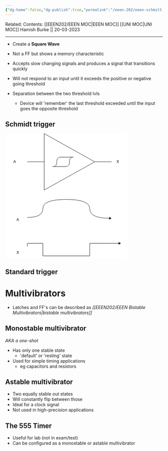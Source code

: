 ```yaml
---
{"dg-home":false,"dg-publish":true,"permalink":"/eeen-202/eeen-schmitt-trigger-devices/","dgPassFrontmatter":true}
---
```


Related: 
Contents: [[EEEN202/EEEN MOC\|EEEN MOC]]
[[UNI MOC\|UNI MOC]]
Hamish Burke || 20-03-2023
***
- Create a **Square Wave**
- Not a FF but shows a memory characteristic
- Accepts slow changing signals and produces a signal that transitions quickly

- Will not respond to an input until it exceeds the positive or negative going threshold
- Separation between the two threshold lvls
	- Device will 'remember' the last threshold exceeded until the input goes the opposite threshold

## Schmidt trigger

<svg xmlns="http://www.w3.org/2000/svg" xmlns:xlink="http://www.w3.org/1999/xlink" version="1.1" width="391px" height="399px" viewBox="-0.5 -0.5 391 399" style="background-color: rgb(255, 255, 255);"><defs/><g><path d="M 124 0 L 286 90 L 124 180 Z" fill="rgb(255, 255, 255)" stroke="rgb(0, 0, 0)" stroke-miterlimit="10" pointer-events="all"/><path d="M 70 90 L 124 90 M 286 90 L 340 90 M 151 105 L 194.2 105 C 197.06 105 199.81 103.74 201.84 101.49 C 203.86 99.23 205 96.18 205 93 L 205 87 C 205 83.82 206.14 80.77 208.16 78.51 C 210.19 76.26 212.94 75 215.8 75 L 218.5 75 L 175.3 75 C 172.44 75 169.69 76.26 167.66 78.51 C 165.64 80.77 164.5 83.82 164.5 87 L 164.5 93 C 164.5 99.63 159.66 105 153.7 105 Z" fill="none" stroke="rgb(0, 0, 0)" stroke-miterlimit="10" pointer-events="all"/><rect x="0" y="75" width="60" height="30" fill="none" stroke="none" pointer-events="all"/><g transform="translate(-0.5 -0.5)"><switch><foreignObject pointer-events="none" width="100%" height="100%" requiredFeatures="http://www.w3.org/TR/SVG11/feature#Extensibility" style="overflow: visible; text-align: left;"><div xmlns="http://www.w3.org/1999/xhtml" style="display: flex; align-items: unsafe center; justify-content: unsafe center; width: 58px; height: 1px; padding-top: 90px; margin-left: 1px;"><div data-drawio-colors="color: rgb(0, 0, 0); " style="box-sizing: border-box; font-size: 0px; text-align: center;"><div style="display: inline-block; font-size: 12px; font-family: Helvetica; color: rgb(0, 0, 0); line-height: 1.2; pointer-events: all; white-space: normal; overflow-wrap: normal;">A</div></div></div></foreignObject><text x="30" y="94" fill="rgb(0, 0, 0)" font-family="Helvetica" font-size="12px" text-anchor="middle">A</text></switch></g><rect x="330" y="75" width="60" height="30" fill="none" stroke="none" pointer-events="all"/><g transform="translate(-0.5 -0.5)"><switch><foreignObject pointer-events="none" width="100%" height="100%" requiredFeatures="http://www.w3.org/TR/SVG11/feature#Extensibility" style="overflow: visible; text-align: left;"><div xmlns="http://www.w3.org/1999/xhtml" style="display: flex; align-items: unsafe center; justify-content: unsafe center; width: 58px; height: 1px; padding-top: 90px; margin-left: 331px;"><div data-drawio-colors="color: rgb(0, 0, 0); " style="box-sizing: border-box; font-size: 0px; text-align: center;"><div style="display: inline-block; font-size: 12px; font-family: Helvetica; color: rgb(0, 0, 0); line-height: 1.2; pointer-events: all; white-space: normal; overflow-wrap: normal;">X</div></div></div></foreignObject><text x="360" y="94" fill="rgb(0, 0, 0)" font-family="Helvetica" font-size="12px" text-anchor="middle">X</text></switch></g><path d="M 70 267.5 Q 120 267.5 120 238.75 Q 120 210 195 210 Q 270 210 270 240 Q 270 270 333.63 270" fill="none" stroke="rgb(0, 0, 0)" stroke-miterlimit="10" pointer-events="stroke"/><path d="M 338.88 270 L 331.88 273.5 L 333.63 270 L 331.88 266.5 Z" fill="rgb(0, 0, 0)" stroke="rgb(0, 0, 0)" stroke-miterlimit="10" pointer-events="all"/><rect x="10" y="260" width="60" height="30" fill="none" stroke="none" pointer-events="all"/><g transform="translate(-0.5 -0.5)"><switch><foreignObject pointer-events="none" width="100%" height="100%" requiredFeatures="http://www.w3.org/TR/SVG11/feature#Extensibility" style="overflow: visible; text-align: left;"><div xmlns="http://www.w3.org/1999/xhtml" style="display: flex; align-items: unsafe center; justify-content: unsafe center; width: 58px; height: 1px; padding-top: 275px; margin-left: 11px;"><div data-drawio-colors="color: rgb(0, 0, 0); " style="box-sizing: border-box; font-size: 0px; text-align: center;"><div style="display: inline-block; font-size: 12px; font-family: Helvetica; color: rgb(0, 0, 0); line-height: 1.2; pointer-events: all; white-space: normal; overflow-wrap: normal;">A</div></div></div></foreignObject><text x="40" y="279" fill="rgb(0, 0, 0)" font-family="Helvetica" font-size="12px" text-anchor="middle">A</text></switch></g><rect x="10" y="365" width="60" height="30" fill="none" stroke="none" pointer-events="all"/><g transform="translate(-0.5 -0.5)"><switch><foreignObject pointer-events="none" width="100%" height="100%" requiredFeatures="http://www.w3.org/TR/SVG11/feature#Extensibility" style="overflow: visible; text-align: left;"><div xmlns="http://www.w3.org/1999/xhtml" style="display: flex; align-items: unsafe center; justify-content: unsafe center; width: 58px; height: 1px; padding-top: 380px; margin-left: 11px;"><div data-drawio-colors="color: rgb(0, 0, 0); " style="box-sizing: border-box; font-size: 0px; text-align: center;"><div style="display: inline-block; font-size: 12px; font-family: Helvetica; color: rgb(0, 0, 0); line-height: 1.2; pointer-events: all; white-space: normal; overflow-wrap: normal;">X</div></div></div></foreignObject><text x="40" y="384" fill="rgb(0, 0, 0)" font-family="Helvetica" font-size="12px" text-anchor="middle">X</text></switch></g><path d="M 70 360 L 70 350 L 120 350 L 120 390 L 270 390 L 270 350 L 340 350 L 363.63 350" fill="none" stroke="rgb(0, 0, 0)" stroke-miterlimit="10" pointer-events="stroke"/><path d="M 368.88 350 L 361.88 353.5 L 363.63 350 L 361.88 346.5 Z" fill="rgb(0, 0, 0)" stroke="rgb(0, 0, 0)" stroke-miterlimit="10" pointer-events="all"/></g><switch><g requiredFeatures="http://www.w3.org/TR/SVG11/feature#Extensibility"/><a transform="translate(0,-5)" xlink:href="https://www.diagrams.net/doc/faq/svg-export-text-problems" target="_blank"><text text-anchor="middle" font-size="10px" x="50%" y="100%">Text is not SVG - cannot display</text></a></switch></svg>
## Standard trigger


# Multivibrators
- Latches and FF's can be described as *[[EEEN202/EEEN Bistable Multivibrators\|bistable multivibrators]]*

## Monostable multivibrator
*AKA a one-shot*
- Has only one stable state
	- 'default' or 'resting' state
- Used for simple timing applications
	- eg capacitors and resistors

## Astable multivibrator
- Two equally stable out states
- Will constantly flip between those
- Ideal for a clock signal
- Not used in high-precision applications

## The 555 Timer
- Useful for lab (not in exam/test)
- Can be configured as a monostable or astable multivibrator



